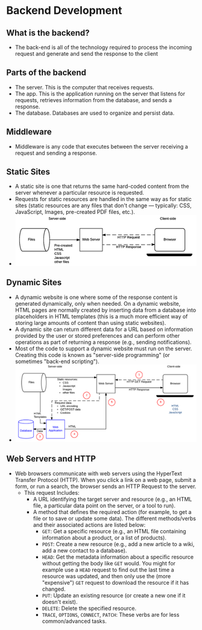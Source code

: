 # Backend Development

## What is the backend?
- The back-end is all of the technology required to process the incoming request and generate and send the response to the client

## Parts of the backend
- The server. This is the computer that receives requests.
- The app. This is the application running on the server that listens for requests, retrieves information from the database, and sends a response.
- The database. Databases are used to organize and persist data.

## Middleware
- Middleware is any code that executes between the server receiving a request and sending a response.

## Static Sites
- A static site is one that returns the same hard-coded content from the server whenever a particular resource is requested.
- Requests for static resources are handled in the same way as for static sites (static resources are any files that don't change — typically: CSS, JavaScript, Images, pre-created PDF files, etc.).
- ![alt text](Images/static_sites.png)

## Dynamic Sites
- A dynamic website is one where some of the response content is generated dynamically, only when needed. On a dynamic website, HTML pages are normally created by inserting data from a database into placeholders in HTML templates (this is a much more efficient way of storing large amounts of content than using static websites).
- A dynamic site can return different data for a URL based on information provided by the user or stored preferences and can perform other operations as part of returning a response (e.g., sending notifications).
- Most of the code to support a dynamic website must run on the server. Creating this code is known as "server-side programming" (or sometimes "back-end scripting").
- ![alt text](Images/dynamic_sites.png)

## Web Servers and HTTP
- Web browsers communicate with web servers using the HyperText Transfer Protocol (HTTP). When you click a link on a web page, submit a form, or run a search, the browser sends an HTTP Request to the server.
    - This request Includes:
        - A URL identifying the target server and resource (e.g., an HTML file, a particular data point on the server, or a tool to run).
        - A method that defines the required action (for example, to get a file or to save or update some data). The different methods/verbs and their associated actions are listed below:
            - `GET`: Get a specific resource (e.g., an HTML file containing information about a product, or a list of products).
            - `POST`: Create a new resource (e.g., add a new article to a wiki, add a new contact to a database).
            - `HEAD`: Get the metadata information about a specific resource without getting the body like `GET` would. You might for example use a `HEAD` request to find out the last time a resource was updated, and then only use the (more "expensive") `GET` request to download the resource if it has changed.
            - `PUT`: Update an existing resource (or create a new one if it doesn't exist).
            - `DELETE`: Delete the specified resource.
            - `TRACE`, `OPTIONS`, `CONNECT`, `PATCH`: These verbs are for less common/advanced tasks.